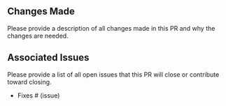 ## Changes Made

Please provide a description of all changes made in this PR and why the changes
are needed.

## Associated Issues

Please provide a list of all open issues that this PR will close or contribute
toward closing.

- Fixes # (issue)
